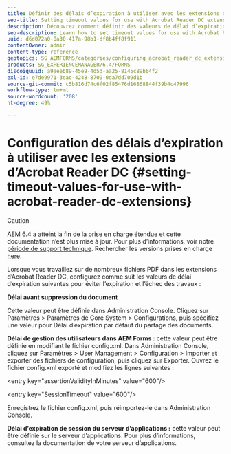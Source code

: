 ```yaml
---
title: Définir des délais d’expiration à utiliser avec les extensions d’Acrobat Reader DC
seo-title: Setting timeout values for use with Acrobat Reader DC extensions
description: Découvrez comment définir des valeurs de délai d’expiration à utiliser avec les extensions Acrobat Reader DC.
seo-description: Learn how to set timeout values for use with Acrobat Reader DC extensions.
uuid: d6d072a0-0a30-417a-98b1-df8b4ff8f911
contentOwner: admin
content-type: reference
geptopics: SG_AEMFORMS/categories/configuring_acrobat_reader_dc_extensions
products: SG_EXPERIENCEMANAGER/6.4/FORMS
discoiquuid: a9aeeb89-45e9-4d5d-aa25-8145c89b64f2
exl-id: e7de9971-3eac-4248-8709-0da7dd709d1b
source-git-commit: c5b816d74c6f02f85476d16868844f39b4c47996
workflow-type: tm+mt
source-wordcount: '208'
ht-degree: 49%

---
```


# Configuration des délais d’expiration à utiliser avec les extensions d’Acrobat Reader DC  {#setting-timeout-values-for-use-with-acrobat-reader-dc-extensions}

>[!CAUTION]
>
>AEM 6.4 a atteint la fin de la prise en charge étendue et cette documentation n’est plus mise à jour. Pour plus d’informations, voir notre [période de support technique](https://helpx.adobe.com/fr/support/programs/eol-matrix.html). Rechercher les versions prises en charge [here](https://experienceleague.adobe.com/docs/?lang=fr).

Lorsque vous travaillez sur de nombreux fichiers PDF dans les extensions d’Acrobat Reader DC, configurez comme suit les valeurs de délai d’expiration suivantes pour éviter l’expiration et l’échec des travaux :

**Délai avant suppression du document**

Cette valeur peut être définie dans Administration Console. Cliquez sur Paramètres > Paramètres de Core System > Configurations, puis spécifiez une valeur pour Délai d’expiration par défaut du partage des documents.

**Délai de gestion des utilisateurs dans AEM Forms :** cette valeur peut être définie en modifiant le fichier config.xml. Dans Administration Console, cliquez sur Paramètres > User Management > Configuration > Importer et exporter des fichiers de configuration, puis cliquez sur Exporter. Ouvrez le fichier config.xml exporté et modifiez les lignes suivantes :

&lt;entry key=&quot;assertionValidityInMinutes&quot; value=&quot;600&quot;/>

&lt;entry key=&quot;SessionTimeout&quot; value=&quot;600&quot;/>

Enregistrez le fichier config.xml, puis réimportez-le dans Administration Console.

**Délai d’expiration de session du serveur d’applications :** cette valeur peut être définie sur le serveur d’applications. Pour plus d’informations, consultez la documentation de votre serveur d’applications.
